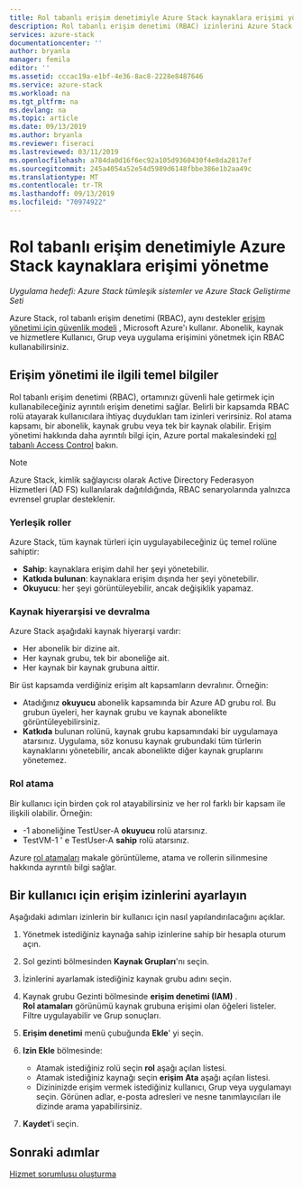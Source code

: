 ```yaml
---
title: Rol tabanlı erişim denetimiyle Azure Stack kaynaklara erişimi yönetme | Microsoft Docs
description: Rol tabanlı erişim denetimi (RBAC) izinlerini Azure Stack bir yönetici veya kiracı olarak yönetmeyi öğrenin.
services: azure-stack
documentationcenter: ''
author: bryanla
manager: femila
editor: ''
ms.assetid: cccac19a-e1bf-4e36-8ac8-2228e8487646
ms.service: azure-stack
ms.workload: na
ms.tgt_pltfrm: na
ms.devlang: na
ms.topic: article
ms.date: 09/13/2019
ms.author: bryanla
ms.reviewer: fiseraci
ms.lastreviewed: 03/11/2019
ms.openlocfilehash: a784da0d16f6ec92a105d9360430f4e8da2817ef
ms.sourcegitcommit: 245a4054a52e54d5989d6148fbbe386e1b2aa49c
ms.translationtype: MT
ms.contentlocale: tr-TR
ms.lasthandoff: 09/13/2019
ms.locfileid: "70974922"
---
```

# <a name="manage-access-to-resources-in-azure-stack-with-role-based-access-control"></a>Rol tabanlı erişim denetimiyle Azure Stack kaynaklara erişimi yönetme

*Uygulama hedefi: Azure Stack tümleşik sistemler ve Azure Stack Geliştirme Seti*

Azure Stack, rol tabanlı erişim denetimi (RBAC), aynı destekler [erişim yönetimi için güvenlik modeli](/azure/role-based-access-control/overview) , Microsoft Azure'ı kullanır. Abonelik, kaynak ve hizmetlere Kullanıcı, Grup veya uygulama erişimini yönetmek için RBAC kullanabilirsiniz.

## <a name="basics-of-access-management"></a>Erişim yönetimi ile ilgili temel bilgiler

Rol tabanlı erişim denetimi (RBAC), ortamınızı güvenli hale getirmek için kullanabileceğiniz ayrıntılı erişim denetimi sağlar. Belirli bir kapsamda RBAC rolü atayarak kullanıcılara ihtiyaç duydukları tam izinleri verirsiniz. Rol atama kapsamı, bir abonelik, kaynak grubu veya tek bir kaynak olabilir. Erişim yönetimi hakkında daha ayrıntılı bilgi için, Azure portal makalesindeki [rol tabanlı Access Control](/azure/role-based-access-control/overview) bakın.

> [!NOTE]
> Azure Stack, kimlik sağlayıcısı olarak Active Directory Federasyon Hizmetleri (AD FS) kullanılarak dağıtıldığında, RBAC senaryolarında yalnızca evrensel gruplar desteklenir.

### <a name="built-in-roles"></a>Yerleşik roller

Azure Stack, tüm kaynak türleri için uygulayabileceğiniz üç temel rolüne sahiptir:

* **Sahip**: kaynaklara erişim dahil her şeyi yönetebilir.
* **Katkıda bulunan**: kaynaklara erişim dışında her şeyi yönetebilir.
* **Okuyucu**: her şeyi görüntüleyebilir, ancak değişiklik yapamaz.

### <a name="resource-hierarchy-and-inheritance"></a>Kaynak hiyerarşisi ve devralma

Azure Stack aşağıdaki kaynak hiyerarşi vardır:

* Her abonelik bir dizine ait.
* Her kaynak grubu, tek bir aboneliğe ait.
* Her kaynak bir kaynak grubuna aittir.

Bir üst kapsamda verdiğiniz erişim alt kapsamların devralınır. Örneğin:

* Atadığınız **okuyucu** abonelik kapsamında bir Azure AD grubu rol. Bu grubun üyeleri, her kaynak grubu ve kaynak abonelikte görüntüleyebilirsiniz.
* **Katkıda** bulunan rolünü, kaynak grubu kapsamındaki bir uygulamaya atarsınız. Uygulama, söz konusu kaynak grubundaki tüm türlerin kaynaklarını yönetebilir, ancak abonelikte diğer kaynak gruplarını yönetemez.

### <a name="assigning-roles"></a>Rol atama

Bir kullanıcı için birden çok rol atayabilirsiniz ve her rol farklı bir kapsam ile ilişkili olabilir. Örneğin:

* -1 aboneliğine TestUser-A **okuyucu** rolü atarsınız.
* TestVM-1 ' e TestUser-A **sahip** rolü atarsınız.

Azure [rol atamaları](/azure/role-based-access-control/role-assignments-portal) makale görüntüleme, atama ve rollerin silinmesine hakkında ayrıntılı bilgi sağlar.

## <a name="set-access-permissions-for-a-user"></a>Bir kullanıcı için erişim izinlerini ayarlayın

Aşağıdaki adımları izinlerin bir kullanıcı için nasıl yapılandırılacağını açıklar.

1. Yönetmek istediğiniz kaynağa sahip izinlerine sahip bir hesapla oturum açın.
2. Sol gezinti bölmesinden **Kaynak Grupları**'nı seçin.
3. İzinlerini ayarlamak istediğiniz kaynak grubu adını seçin.
4. Kaynak grubu Gezinti bölmesinde **erişim denetimi (IAM)** .<BR> **Rol atamaları** görünümü kaynak grubuna erişimi olan öğeleri listeler. Filtre uygulayabilir ve Grup sonuçları.
5. **Erişim denetimi** menü çubuğunda **Ekle**' yi seçin.
6. **Izin Ekle** bölmesinde:

   * Atamak istediğiniz rolü seçin **rol** aşağı açılan listesi.
   * Atamak istediğiniz kaynağı seçin **erişim Ata** aşağı açılan listesi.
   * Dizininizde erişim vermek istediğiniz kullanıcı, Grup veya uygulamayı seçin. Görünen adlar, e-posta adresleri ve nesne tanımlayıcıları ile dizinde arama yapabilirsiniz.

7. **Kaydet**’i seçin.

## <a name="next-steps"></a>Sonraki adımlar

[Hizmet sorumlusu oluşturma](../operator/azure-stack-create-service-principals.md)
